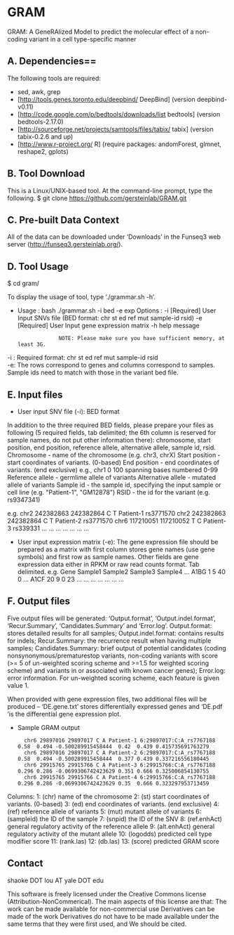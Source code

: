 # GRAM
GRAM: A GeneRAlized Model to predict the molecular effect of a non-coding variant in a cell type-specific manner

## A. Dependencies==
The following tools are required: <br>
* sed, awk, grep <br>
* [http://tools.genes.toronto.edu/deepbind/ DeepBind] (version deepbind-v0.11) <br>
* [http://code.google.com/p/bedtools/downloads/list bedtools] (version bedtools-2.17.0) <br>
* [http://sourceforge.net/projects/samtools/files/tabix/ tabix] (version tabix-0.2.6 and up) <br>
* [http://www.r-project.org/ R] (require packages: andomForest, glmnet, reshape2, gplots) <br>

## B. Tool Download

This is a  Linux/UNIX-based tool. At the command-line prompt, type the following. 
 $ git clone https://github.com/gersteinlab/GRAM.git

## C. Pre-built Data Context
All of the data can be downloaded under ‘Downloads’ in the Funseq3 web server (http://funseq3.gersteinlab.org/). 

## D. Tool Usage
 $ cd gram/


To display the usage of tool, type ‘./grammar.sh -h’. <br>
 * Usage : bash ./grammar.sh -i bed -e exp
        Options :
                	-i		[Required] User Input SNVs file (BED format: chr st ed ref mut sample-id rsid)
                	-e	 	[Required] User Input gene expression matrix
                  -h     help message
             
                	
                	NOTE: Please make sure you have sufficient memory, at least 3G.

-i : Required format: chr st ed ref mut sample-id rsid<br>
-e: The rows correspond to genes and columns correspond to samples. Sample ids need to match with those in the variant bed file. <br>

## E. Input files
* User input SNV file (-i): BED format 
 
In addition to the three required BED fields, please prepare your files as following (5 required fields, tab delimited; 
 the 6th column is reserved for sample names, do not put other information there): 
 chromosome, start position, end position, reference allele, alternative allele, sample id, rsid.
        Chromosome - name of the chromosome (e.g. chr3, chrX)
        Start position - start coordinates of variants. (0-based)
        End position - end coordinates of variants. (end exclusive)
                e.g., chr1   0     100  spanning bases numbered 0-99
        Reference allele - germlime allele of variants
        Alternative allele - mutated allele of variants
        Sample id - the sample id, specifying the input sample or cell line (e.g. "Patient-1", "GM12878")
        RSID -  the id for the variant (e.g. rs9347341)

e.g.
        chr2	242382863	242382864	C	T	Patient-1	rs3771570
        chr2 	242382863	242382864	C	T	Patient-2	rs3771570
        chr6	117210051 	117210052	T	C	Patient-3	rs339331
        …	…		…		…	…	…		…


* User input expression matrix (-e): The gene expression file should be prepared as a matrix with first column stores gene names (use gene symbols) and first row as sample names. Other fields are gene expression data either in RPKM or raw read counts format. Tab delimited. 
e.g.
        Gene	Sample1	Sample2	Sample3	Sample4	…
        A1BG	1	5	40	0	…
        A1CF	20	9	0	23	…
        …	…	…	…	…	…

## F. Output files
Five output files will be generated: ‘Output.format’, ‘Output.indel.format’, ‘Recur.Summary’, ‘Candidates.Summary’ and ‘Error.log’. Output.format: stores detailed results for all samples; Output.indel.format: contains results for indels; Recur.Summary: the recurrence result when having multiple samples; Candidates.Summary: brief output of potential candidates (coding nonsynonymous/prematurestop variants, non-coding variants with score (>= 5 of un-weighted scoring scheme and >=1.5 for weighted scoring scheme) and variants in or associated with known cancer genes); Error.log: error information. For un-weighted scoring scheme, each feature is given value 1. 

When provided with gene expression files, two additional files will be produced – ‘DE.gene.txt’ stores differentially expressed genes and ‘DE.pdf ’is the differential gene expression plot. 

* Sample GRAM output

        chr6 29897016 29897017 C A Patient-1 6:29897017:C:A_rs7767188 0.58  0.494 -0.500289915458444  0.42  0.439 0.415735691763279
        chr6 29897016 29897017 C A Patient-2 6:29897017:C:A_rs7767188 0.58  0.494 -0.500289915458444  0.377 0.439 0.337216556180445
        chr6 29915765 29915766 C A Patient-3 6:29915766:C:A_rs7767188 0.296 0.286 -0.0699306742423629 0.351 0.666 0.325006854130755
        chr6 29915765 29915766 C A Patient-4 6:29915766:C:A_rs7767188 0.296 0.286 -0.0699306742423629 0.35  0.666 0.323297953713459

Columns:
        1: (chr) name of the chromosome
        2: (st) start coordinates of variants. (0-based)
        3: (ed) end coordinates of variants. (end exclusive)
        4: (ref) reference allele of variants
        5: (mut) mutant allele of variants
        6: (sampleid) the ID of the sample
        7: (snpid) the ID of the SNV
        8: (ref.enhAct) general regulatory activity of the reference allele
        9: (alt.enhAct) general regulatory activity of the mutant allele
        10: (logodds) predicted cell type modifier score
        11: (rank.las)
        12: (db.las)
        13: (score) predicted GRAM score


## Contact
shaoke DOT lou AT yale DOT edu

This software is freely licensed under the Creative Commons license (Attribution-NonCommerical). The main aspects of this license are that: The work can be made available for non-commercial use Derivatives can be made of the work Derivatives do not have to be made available under the same terms that they were first used, and We should be cited.
